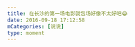 ```yaml
---
title: 在长沙的第一场电影就包场好像不太好吧😂
date: 2016-09-18 17:12:58
mCategories: [说说]
type: moment
---
```


<div id="pics-20160918171258"></div>

<script src="/lib/moment/pics.js"></script>
<script>
var data = [
    {"link": "2016-09-18_000000.jpeg", "type": "shuoshuo"}
];
picsRender(data, "pics-20160918171258");
</script>
